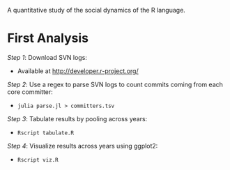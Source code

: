 A quantitative study of the social dynamics of the R language.

# First Analysis

_Step 1_: Download SVN logs:

* Available at http://developer.r-project.org/

_Step 2_: Use a regex to parse SVN logs to count commits coming from each core committer:

* `julia parse.jl > committers.tsv`

_Step 3_: Tabulate results by pooling across years:

* `Rscript tabulate.R`

_Step 4_: Visualize results across years using ggplot2:

* `Rscript viz.R`
